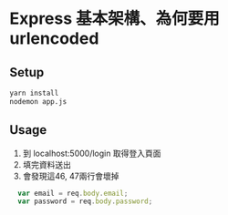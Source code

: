 # Express 基本架構、為何要用 urlencoded

## Setup

```bash
yarn install
nodemon app.js
```

## Usage

1. 到 localhost:5000/login 取得登入頁面
2. 填完資料送出
3. 會發現這46, 47兩行會壞掉

```javascript
  var email = req.body.email;
  var password = req.body.password;
```

